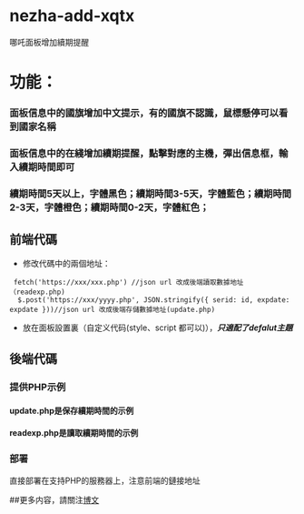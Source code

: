 # nezha-add-xqtx
哪吒面板增加續期提醒
# 功能：
### 面板信息中的國旗增加中文提示，有的國旗不認識，鼠標懸停可以看到國家名稱
### 面板信息中的在綫增加續期提醒，點擊對應的主機，彈出信息框，輸入續期時間即可
### 續期時間5天以上，字體黑色；續期時間3-5天，字體藍色；續期時間2-3天，字體橙色；續期時間0-2天，字體紅色；
## 前端代碼
* 修改代碼中的兩個地址：
```
 fetch('https://xxx/xxx.php') //json url 改成後端讀取數據地址（readexp.php)
  $.post('https://xxx/yyyy.php', JSON.stringify({ serid: id, expdate: expdate }))//json url 改成後端存儲數據地址(update.php)
```
* 放在面板設置裏（自定义代码(style、script 都可以)），***只適配了defalut主題***
## 後端代碼
### 提供PHP示例
#### update.php是保存續期時間的示例
#### readexp.php是讀取續期時間的示例
### 部署
直接部署在支持PHP的服務器上，注意前端的鏈接地址

##更多内容，請關注[博文](https://mocikate.eu.org "雨絲部落格")
